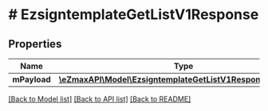 # # EzsigntemplateGetListV1Response

## Properties

Name | Type | Description | Notes
------------ | ------------- | ------------- | -------------
**mPayload** | [**\eZmaxAPI\Model\EzsigntemplateGetListV1ResponseMPayload**](EzsigntemplateGetListV1ResponseMPayload.md) |  |

[[Back to Model list]](../../README.md#models) [[Back to API list]](../../README.md#endpoints) [[Back to README]](../../README.md)
